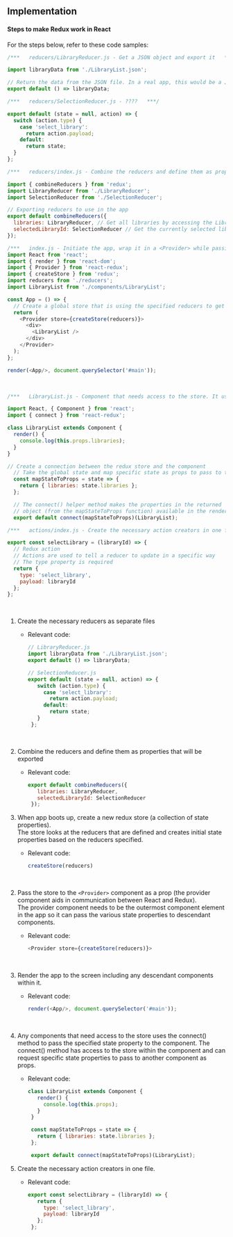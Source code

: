 ## Implementation

#### Steps to make Redux work in React

For the steps below, refer to these code samples:
```js
/***   reducers/LibraryReducer.js - Get a JSON object and export it   ***/

import libraryData from './LibraryList.json';

// Return the data from the JSON file. In a real app, this would be a JSON response from an API call.
export default () => libraryData;
```

```js
/***   reducers/SelectionReducer.js - ????   ***/

export default (state = null, action) => {
  switch (action.type) {
    case 'select_library':
      return action.payload;
    default:
      return state;
  }
};
```

```js
/***   reducers/index.js - Combine the reducers and define them as properties that will be exported   ***/

import { combineReducers } from 'redux';
import LibraryReducer from './LibraryReducer';
import SelectionReducer from './SelectionReducer';

// Exporting reducers to use in the app
export default combineReducers({
  libraries: LibraryReducer, // Get all libraries by accessing the LibraryReducer
  selectedLibraryId: SelectionReducer // Get the currently selected library ID by accessing the SelectionReducer
});
```

```js
/***   index.js - Initiate the app, wrap it in a <Provider> while passing it a reference to a new store while defining the reducers to create initial state   ***/
import React from 'react';
import { render } from 'react-dom';
import { Provider } from 'react-redux';
import { createStore } from 'redux';
import reducers from './reducers';
import LibraryList from './components/LibraryList';

const App = () => {
  // Create a global store that is using the specified reducers to get the state
  return (
    <Provider store={createStore(reducers)}>
      <div>
        <LibraryList />
      </div>
    </Provider>
  );
};

render(<App/>, document.querySelector('#main'));
```

<br>

```js
/***   LibraryList.js - Component that needs access to the store. It uses the connect() method to request specified state from the store and passes it in as props to the component.    ***/

import React, { Component } from 'react';
import { connect } from 'react-redux';

class LibraryList extends Component {
  render() {
    console.log(this.props.libraries);
  }
}

// Create a connection between the redux store and the component
  // Take the global state and map specific state as props to pass to the component
  const mapStateToProps = state => {
    return { libraries: state.libraries };
  };

  // The connect() helper method makes the properties in the returned
  // object (from the mapStateToProps function) available in the render method as props
  export default connect(mapStateToProps)(LibraryList);
```

```js
/***   actions/index.js - Create the necessary action creators in one file. The action creator is a function with the purpose of creating an action. An action is a JS object that identifies a `type` property, which tells Redux which reducer to use as well as any other information that needs to be passed to the reducer.   ***/

export const selectLibrary = (libraryId) => {
  // Redux action
  // Actions are used to tell a reducer to update in a specific way
  // The type property is required
  return {
    type: 'select_library',
    payload: libraryId
  };
};
```

<br>   

1. Create the necessary reducers as separate files
    * Relevant code:
   
       ```js
       // LibraryReducer.js
       import libraryData from './LibraryList.json';
       export default () => libraryData;
       
       // SelectionReducer.js
       export default (state = null, action) => {
          switch (action.type) {
            case 'select_library':
              return action.payload;
            default:
              return state;
          }
        };
       ```
       
<br>

2. Combine the reducers and define them as properties that will be exported
   * Relevant code:
   
       ```js
       export default combineReducers({
          libraries: LibraryReducer,
          selectedLibraryId: SelectionReducer
        });
       ```
    
2. When app boots up, create a new redux store (a collection of state properties).<br>
   The store looks at the reducers that are defined and creates initial state properties based on the reducers specified.
   * Relevant code:
   
       ```js
       createStore(reducers)
       ```

<br>

2. Pass the store to the `<Provider>` component as a prop (the provider component aids in communication between React and Redux).<br>
  The provider component needs to be the outermost component element in the app so it can pass the various state properties to descendant components.
   * Relevant code:
   
       ```js
       <Provider store={createStore(reducers)}>
       ```

<br>

3. Render the app to the screen including any descendant components within it.
   * Relevant code:
   
       ```js
       render(<App/>, document.querySelector('#main'));
       ```
       
<br>

4. Any components that need access to the store uses the connect() method to pass the specified state property to the component.
     The connect() method has access to the store within the <Provider> component and can request specific state properties to pass to another component as props.
   * Relevant code:
   
       ```js
       class LibraryList extends Component {
          render() {
            console.log(this.props);
          }
        }

        const mapStateToProps = state => {
          return { libraries: state.libraries };
        };

        export default connect(mapStateToProps)(LibraryList);
       ```
       
5. Create the necessary action creators in one file.
   * Relevant code:
   
       ```js
       export const selectLibrary = (libraryId) => {
          return {
            type: 'select_library',
            payload: libraryId
          };
        };
       ```

